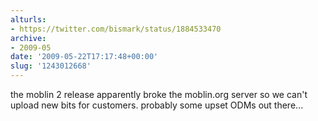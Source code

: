 ```yaml
---
alturls:
- https://twitter.com/bismark/status/1884533470
archive:
- 2009-05
date: '2009-05-22T17:17:48+00:00'
slug: '1243012668'
---
```


the moblin 2 release apparently broke the moblin.org server so we can't upload new bits for customers. probably some upset ODMs out there...

